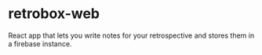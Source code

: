 # retrobox-web
React app that lets you write notes for your retrospective and stores them in a
firebase instance.
